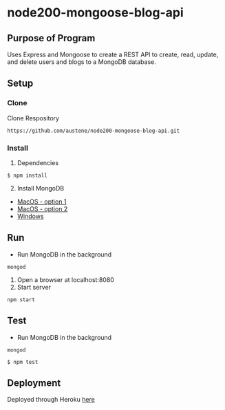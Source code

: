 # node200-mongoose-blog-api

## Purpose of Program
Uses Express and Mongoose to create a REST API to create, read, update, and delete users and blogs to a MongoDB database.


## Setup

### Clone
Clone Respository
```
https://github.com/austene/node200-mongoose-blog-api.git
```
### Install
1. Dependencies
```
$ npm install
```
2. Install MongoDB
* [MacOS - option 1](https://treehouse.github.io/installation-guides/mac/mongo-mac.html)
* [MacOS - option 2](https://docs.mongodb.com/master/tutorial/install-mongodb-on-os-x/)
* [Windows](https://docs.mongodb.com/master/tutorial/install-mongodb-on-windows/)

## Run
* Run MongoDB in the background
```
mongod
```
1. Open a browser at localhost:8080
2. Start server
```
npm start
```

## Test
* Run MongoDB in the background
```
mongod
```
```
$ npm test
```

## Deployment
Deployed through Heroku [here](xxx)
